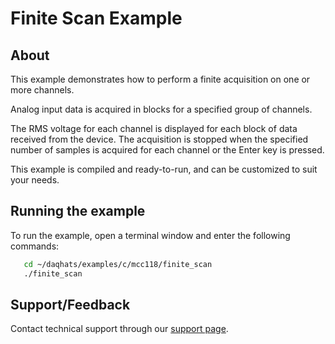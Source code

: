 # Finite Scan Example

## About
This example demonstrates how to perform a finite acquisition on one or more 
channels.

Analog input data is acquired in blocks for a specified group of channels.

The RMS voltage for each channel is displayed for each block of data 
received from the device. The acquisition is stopped when the specified number 
of samples is acquired for each channel or the Enter key is pressed.

This example is compiled and ready-to-run, and can be customized to suit 
your needs.

## Running the example
To run the example, open a terminal window and enter the following commands:
```sh
   cd ~/daqhats/examples/c/mcc118/finite_scan
   ./finite_scan
```

## Support/Feedback
Contact technical support through our
[support page](https://www.mccdaq.com/support/support_form.aspx).

